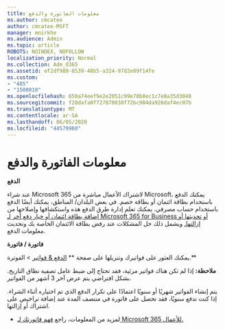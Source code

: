 ```yaml
---
title: معلومات الفاتورة والدفع
ms.author: cmcatee
author: cmcatee-MSFT
manager: mnirkhe
ms.audience: Admin
ms.topic: article
ROBOTS: NOINDEX, NOFOLLOW
localization_priority: Normal
ms.collection: Adm_O365
ms.assetid: ef2df989-8539-48b5-a324-97d2e09f14fe
ms.custom:
- "485"
- "1500018"
ms.openlocfilehash: 650a74eef9e2e2051c99e78b8ec1c7e8a35d3048
ms.sourcegitcommit: f28dafa0f727870038f72bc904da926daf4ec07b
ms.translationtype: MT
ms.contentlocale: ar-SA
ms.lasthandoff: 06/05/2020
ms.locfileid: "44579960"
---
```

# <a name="invoice-and-payment-information"></a>معلومات الفاتورة والدفع

**الدفع**

عند شراء Microsoft 365 لاشتراك الأعمال مباشرة من Microsoft، يمكنك الدفع باستخدام بطاقة ائتمان أو بطاقة خصم.  في بعض البلدان/ المناطق، يمكنك أيضًا الدفع باستخدام حساب مصرفي.  يمكنك تعلم إدارة طرق الدفع هذه واستكشافها وإصلاحها من [إضافة بطاقة ائتمان أو خيار دفع آخر لـ Microsoft 365 for Business أو تحديثها أو إزالتها.](https://go.microsoft.com/fwlink/?linkid=2118133)  ويشمل ذلك حل المشكلات عند رفض بطاقة الائتمان الخاصة بك وتحديث معلومات الدفع.

**فاتورة / فاتورة**

يمكنك العثور على فواتيرك وتنزيلها على صفحة ** [الدفع & فواتير](https://go.microsoft.com/fwlink/p/?linkid=848039) > الفوترة.**  

**ملاحظة:** إذا لم تكن هناك فواتير مرئية، فقد تحتاج إلى ضبط عامل تصفية نطاق التاريخ.  بشكل افتراضي يتم عرض آخر 3 أشهر من الفواتير.

يتم إنشاء الفواتير شهريًا أو سنويًا اعتمادًا على تكرار الدفع الذي تم اختياره أثناء الشراء.  إذا كنت تدفع سنويًا، فقد تحصل على فاتورة في منتصف المدة عند إضافة تراخيص على اشتراك أو إزالتها.
 
- لمزيد من المعلومات، راجع [فهم فاتورتك لـ Microsoft 365 للأعمال.](https://go.microsoft.com/fwlink/?linkid=2119101)
